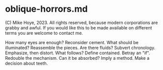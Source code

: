 # oblique-horrors.md

(C) Mike Hoye, 2023. All rights reserved, because modern corporations are grabby and awful. 
    If you would like this to be made available on different terms you are welcome to contact me.

How many eyes are enough?
Reconsider cement.
What should be illuminated?
Reassemble the pieces.
Are there fluids?
Subvert chronology.
Emphasize, then distort.
What follows?
Define contained.
Betray an "if".
Redouble the mechanism.
Can it be absorbed?
Imply a method.
Make a decision about teeth.
